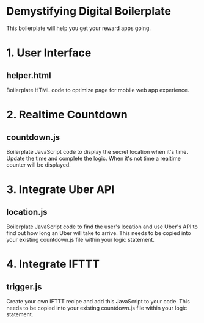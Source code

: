 Demystifying Digital Boilerplate
=========================

This boilerplate will help you get your reward apps going.

# 1. User Interface

## helper.html

Boilerplate HTML code to optimize page for mobile web app experience.

# 2. Realtime Countdown

## countdown.js

Boilerplate JavaScript code to display the secret location when it's time. Update the time and complete the logic. When it's not time a realtime counter will be displayed.

# 3. Integrate Uber API

## location.js

Boilerplate JavaScript code to find the user's location and use Uber's API to find out how long an Uber will take to arrive. This needs to be copied into your existing countdown.js file within your logic statement.

# 4. Integrate IFTTT

## trigger.js

Create your own IFTTT recipe and add this JavaScript to your code. This needs to be copied into your existing countdown.js file within your logic statement.
